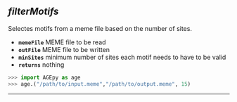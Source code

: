 ## ___filterMotifs___

Selectes motifs from a meme file based on the number of sites.
* **`memeFile`** MEME file to be read
* **`outFile`** MEME file to be written
* **`minSites`** minimum number of sites each motif needs to have to be valid
* **`returns`** nothing

```python
>>> import AGEpy as age
>>> age.("/path/to/input.meme","/path/to/output.meme", 15)
```
___
